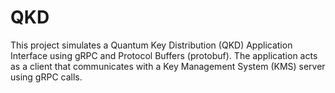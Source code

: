 # QKD
This project simulates a Quantum Key Distribution (QKD) Application Interface using gRPC and Protocol Buffers (protobuf). The application acts as a client that communicates with a Key Management System (KMS) server using gRPC calls.